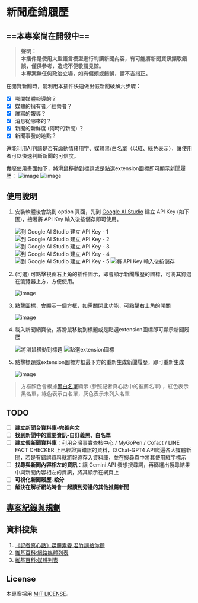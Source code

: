 # 新聞產銷履歷

## ==**本專案尚在開發中**==

> **聲明：**  
> **本插件是使用大型語言模型進行判讀新聞內容，有可能將新聞資訊擷取錯誤，僅供參考，造成不便敬請見諒。**  
> **本專案無任何政治立場，如有偏頗或錯誤，請不吝指正。**

在閱覽新聞時，能利用本插件快速做出假新聞破解六步驟：

- [x] 哪間媒體報導的？  
- [x] 媒體的擁有者／經營者？  
- [x] 誰寫的報導？  
- [x] 消息從哪來的？  
- [x] 新聞的新鮮度 (何時的新聞) ？  
- [x] 新聞事發的地點？

還能利用AI判讀是否有煽動情緒用字、媒體黑/白名單（以紅、綠色表示），讓使用者可以快速判斷新聞的可信度。  

實際使用畫面如下，將滑鼠移動到標題或是點選extension圖標即可顯示新聞履歷：
![image](./docs/assets/劉容安／二戰大時代下，台灣畫壇《戰爭中的美術》是「黑歷史」嗎？.png)
![image](./docs/assets/趕快試試看！「把洗衣粉倒進馬桶」神奇效果曝：比浴廁清潔劑好用.png)

## 使用說明

1. 安裝軟體後會跳到 option 頁面，先到 [Google AI Studio](https://aistudio.google.com/app/apikey) 建立 API Key (如下圖)，接著將 API Key 輸入後按儲存即可使用。

    ![到 [Google AI Studio](https://aistudio.google.com/app/apikey) 建立 API Key - 1](docs/assets/step-1.png)
    ![到 [Google AI Studio](https://aistudio.google.com/app/apikey) 建立 API Key - 2](docs/assets/step-2.png)
    ![到 [Google AI Studio](https://aistudio.google.com/app/apikey) 建立 API Key - 3](docs/assets/step-3.png)
    ![到 [Google AI Studio](https://aistudio.google.com/app/apikey) 建立 API Key - 4](docs/assets/step-4.png)
    ![到 [Google AI Studio](https://aistudio.google.com/app/apikey) 建立 API Key - 5](docs/assets/step-5.png)
    ![將 API Key 輸入後按儲存](docs/assets/step-6.png)

2. (可選) 可點擊視窗右上角的插件圖示，即會顯示新聞履歷的圖標，可將其釘選在瀏覽器上方，方便使用。

    ![image](docs/assets/step-7.png)

3. 點擊圖標，會顯示一個方框，如需關閉此功能，可點擊右上角的開關

    ![image](docs/assets/step-8.png)

4. 載入新聞網頁後，將滑鼠移動到標題或是點選extension圖標即可顯示新聞履歷

    ![將滑鼠移動到標題](docs/assets/step-9.png)
    ![點選extension圖標](docs/assets/step-10.png)

5. 點擊標題或extension圖標方框最下方的重新生成新聞履歷，即可重新生成

    ![image](docs/assets/step-11.png)

> 方框顏色會根據[黑白名單](./database/brand-certification.json)顯示 (參照記者真心話中的推薦名單) ，紅色表示黑名單，綠色表示白名單，灰色表示未列入名單

## TODO

- [ ] **建立新聞台資料庫-完善內文**
- [ ] **找到新聞中的重要資訊-自訂義黑、白名單**
- [ ] **建立假新聞資料庫**：利用台灣事實查核中心 / MyGoPen / Cofact / LINE FACT CHECKER 上已經證實錯誤的資料，以Chat-GPT4 API爬遍各大媒體新聞，若是有錯誤資料就將報導存入資料庫，並在搜尋頁中將其使用紅字標示
- [ ] **找尋與新聞內容相左的資訊**：讓 Gemini API 發想搜尋詞，再篩選出搜尋結果中與新聞內容相左的資訊，將其顯示在網頁上
- [ ] **可視化新聞履歷-給分**
- [ ] **解決在解析網站時會一起讀到旁邊的其他推薦新聞**

## [專案紀錄與規劃](./docs/專案紀錄與規劃.md)

## 資料搜集

1. [《記者真心話》媒體素養 君竹講給你聽](https://youtube.com/playlist?list=PLhfj29-zn1-WuHpt_zsaQmTljob8nMRhq&feature=shared)
2. [維基百科:網路媒體列表](https://zh.wikipedia.org/zh-tw/%E7%B6%B2%E8%B7%AF%E5%AA%92%E9%AB%94%E5%88%97%E8%A1%A8)
3. [維基百科:媒體列表](https://zh.wikipedia.org/zh-tw/Wikipedia:%E5%AA%92%E9%AB%94%E5%88%97%E8%A1%A8)

## License

本專案採用 [MIT LICENSE](LICENSE)。
